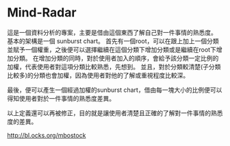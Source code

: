 Mind-Radar
==========

這是一個資料分析的專案，主要是借由這個東西了解自己對一件事情的熟悉度。
基本的架構是一個 sunburst chart。
首先有一個root，可以在跟上加上一個分類並賦予一個權重，之後便可以選擇繼續在這個分類下增加分類或是繼續在root下增加分類。
在增加分類的同時，對於使用者加入的順序，會給予該分類一定比例的加權，代表使用者對這項分類比較熟悉，先想到。
並且，對於分類較清楚(子分類比較多)的分類也會加權，因為使用者對他的了解或重視程度比較深。

最後，便可以產生一個經過加權的sunburst chart，借由每一塊大小的比例便可以得知使用者對於一件事情的熟悉度差異。

以上定義還可以再被修正，目的就是讓使用者清楚且正確的了解對一件事情的熟悉度的差異。

http://bl.ocks.org/mbostock
